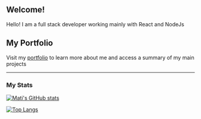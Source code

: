 ## Welcome!

Hello! I am a full stack developer working mainly with React and NodeJs
  
  
          
## My Portfolio

Visit my [portfolio](https://portfolio-mdr.vercel.app/) to learn more about me and access a summary of my main projects



___

### My Stats

[![Mati's GitHub stats](https://github-readme-stats.vercel.app/api?username=mati-diaz&show_icons=true&bg_color=0e1117&text_color=c9d1d9&include_all_commits=true&hide_border=true)](https://github.com/mati-diaz/github-readme-stats)

[![Top Langs](https://github-readme-stats.vercel.app/api/top-langs/?username=mati-diaz&layout=compact&show_icons=true&bg_color=0e1117&text_color=c9d1d9&hide_border=true)](https://github.com/mati-diaz/github-readme-stats)
